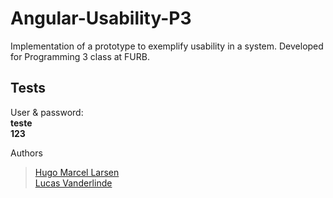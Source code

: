 # Angular-Usability-P3

Implementation of a prototype to exemplify usability in a system. Developed for Programming 3 class at FURB.

## Tests
User & password:<br>
<b>teste</b><br>
<b>123</b>

Authors
> [Hugo Marcel Larsen](https://github.com/HMLarsen) <br>
> [Lucas Vanderlinde](https://github.com/LucasVander) <br>
